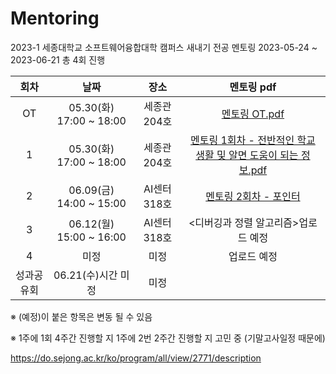 # Mentoring
2023-1 세종대학교 소프트웨어융합대학 캠퍼스 새내기 전공 멘토링
2023-05-24 ~ 2023-06-21 총 4회 진행


|회차|날짜|장소|멘토링 pdf|
|:---:|:---:|:---:|:---:|
|OT|05.30(화) 17:00 ~ 18:00|세종관204호| [멘토링 OT.pdf](https://github.com/MisterJerry123/Mentoring/blob/576955377c56b7356de1a0bf307e66324cba87df/%EB%A9%98%ED%86%A0%EB%A7%81%20ot%20%EB%B0%B0%ED%8F%AC%EC%9A%A9.pdf)
|1|05.30(화) 17:00 ~ 18:00|세종관204호| [멘토링 1회차 - 전반적인 학교 생활 및 알면 도움이 되는 정보.pdf](https://github.com/MisterJerry123/Mentoring/blob/bf8296eb2072d5e16a44a892bc46f4a3f1196f94/%EB%A9%98%ED%86%A0%EB%A7%81%201%ED%9A%8C%EC%B0%A8%20%EB%B0%B0%ED%8F%AC%EC%9A%A9.pdf)
|2|06.09(금) 14:00 ~ 15:00|AI센터318호| [멘토링 2회차 - 포인터](https://github.com/MisterJerry123/Mentoring/blob/870799fdd29c73a6ae093693368247b3bde024c8/%EB%A9%98%ED%86%A0%EB%A7%81%202%ED%9A%8C%EC%B0%A8%20%EB%B0%B0%ED%8F%AC%EC%9A%A9.pdf)
|3|06.12(월) 15:00 ~ 16:00|AI센터318호| <디버깅과 정렬 알고리즘>업로드 예정
|4|미정|미정| 업로드 예정
|성과공유회|06.21(수)시간 미정 |미정

※ (예정)이 붙은 항목은 변동 될 수 있음

※ 1주에 1회 4주간 진행할 지 1주에 2번 2주간 진행할 지 고민 중 (기말고사일정 때문에)

https://do.sejong.ac.kr/ko/program/all/view/2771/description
